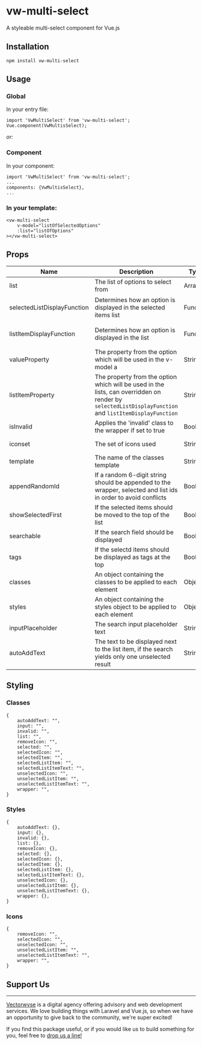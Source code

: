 # vw-multi-select

A styleable multi-select component for Vue.js

## Installation

`npm install vw-multi-select`

## Usage

### Global

In your entry file:

```
import 'VwMultiSelect' from 'vw-multi-select';
Vue.component(VwMultisSelect);
```

_or:_

### Component

In your component:

```
import 'VwMultiSelect' from 'vw-multi-select';
...
components: {VwMultisSelect},
...
```

### In your template:

```
<vw-multi-select
    v-model="listOfSelectedOptions"
    :list="listOfOptions"
></vw-multi-select>
```

## Props

| Name                        | Description                                                                                                                                           | Type     | Required | Options            | Default                                                                        |
| --------------------------- | ----------------------------------------------------------------------------------------------------------------------------------------------------- | -------- | -------- | ------------------ | ------------------------------------------------------------------------------ |
| list                        | The list of options to select from                                                                                                                    | Array    | yes      |                    |                                                                                |
| selectedListDisplayFunction | Determines how an option is displayed in the selected items list                                                                                      | Function |          |                    | `item => {return this.listItemProperty ? item[this.listItemProperty] : item;}` |
| listItemDisplayFunction     | Determines how an option is displayed in the list                                                                                                     | Function |          |                    | `item => {return this.listItemProperty ? item[this.listItemProperty] : item;}` |
| valueProperty               | The property from the option which will be used in the v-model a                                                                                      | String   |          |                    |                                                                                |
| listItemProperty            | The property from the option which will be used in the lists, can overridden on render by `selectedListDisplayFunction` and `listItemDisplayFunction` | String   |          |                    |                                                                                |
| isInvalid                   | Applies the 'invalid' class to the wrapper if set to true                                                                                             | Boolean  |          |                    | false                                                                          |
| iconset                     | The set of icons used                                                                                                                                 | String   |          | ['font-awesome']   |                                                                                |
| template                    | The name of the classes template                                                                                                                      | String   |          | ['bootstrap']      |                                                                                |
| appendRandomId              | If a random 6-digit string should be appended to the wrapper, selected and list ids in order to avoid conflicts                                       | Boolean  |          |                    | true                                                                           |
| showSelectedFirst           | If the selected items should be moved to the top of the list                                                                                          | Boolean  |          |                    | false                                                                          |
| searchable                  | If the search field should be displayed                                                                                                               | Boolean  |          |                    | false                                                                          |
| tags                        | If the selectd items should be displayed as tags at the top                                                                                           | Boolean  |          |                    | false                                                                          |
| classes                     | An object containing the classes to be applied to each element                                                                                        | Object   |          | `{}`               |                                                                                |
| styles                      | An object containing the styles object to be applied to each element                                                                                  | Object   |          | `{}`               |                                                                                |
| inputPlaceholder            | The search input placeholder text                                                                                                                     | String   |          |                    | "Search..."                                                                    |
| autoAddText                 | The text to be displayed next to the list item, if the search yields only one unselected result                                                       | String   |          | "Hit enter to add" |

## Styling

### Classes

```
{
    autoAddText: "",
    input: "",
    invalid: "",
    list: "",
    removeIcon: "",
    selected: "",
    selectedIcon: "",
    selectedItem: "",
    selectedListItem: "",
    selectedListItemText: "",
    unselectedIcon: "",
    unselectedListItem: "",
    unselectedListItemText: "",
    wrapper: "",
}
```

### Styles

```
{
    autoAddText: {},
    input: {},
    invalid: {},
    list: {},
    removeIcon: {},
    selected: {},
    selectedIcon: {},
    selectedItem: {},
    selectedListItem: {},
    selectedListItemText: {},
    unselectedIcon: {},
    unselectedListItem: {},
    unselectedListItemText: {},
    wrapper: {},
}
```

### Icons
```
{
    removeIcon: "",
    selectedIcon: "",
    unselectedIcon: "",
    unselectedListItem: "",
    unselectedListItemText: "",
    wrapper: "",
}
```

## Support Us
---
[Vectorwyse](https://vectorwyse.com) is a digital agency offering advisory and web development services. We love building things with Laravel and Vue.js, so when we have an opportunity to give back to the community, we're super excited!

If you find this package useful, or if you would like us to build something for you, feel free to [drop us a line!](mailto:hello@vectorwyse.com)